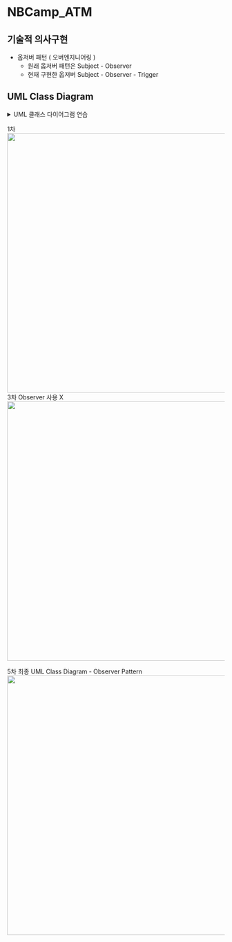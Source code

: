 # NBCamp_ATM
## 기술적 의사구현
 - 옵저버 패턴 ( 오버엔지니어링 )
   - 원래 옵저버 패턴은 Subject - Observer
   - 현재 구현한 옵저버 Subject - Observer - Trigger

## UML Class Diagram
<details>
  <summary>UML 클래스 다이어그램 연습</summary>
  ATM System<br>
  2차<br> 
  <img src="https://github.com/user-attachments/assets/c88def6b-f71a-4589-b062-b0749763730f" width = "600"/><br>


  ATM System - Observer Pattern<br>
  2차<br>
  <img src="https://github.com/user-attachments/assets/b08db3f4-5582-4a4e-9f5e-94f2d2ae5181" width = "600"/><br>
  3차<br>
  <img src="https://github.com/user-attachments/assets/7de8cce1-e87c-4d0d-a4c2-a995d4ed4bbd" width = "600"/><br>
  4차<br>
  <img src="https://github.com/user-attachments/assets/0ffaa4a7-a106-4118-803e-be05e55f21b5" width = "600"/><br>
</details>

1차<br>
<img src="https://github.com/user-attachments/assets/a5ea2a30-cd35-4770-8908-63cd5340f829" width = "600"/><br>
3차 Observer 사용 X<br> 
<img src="https://github.com/user-attachments/assets/92a13f51-4ab8-4964-af61-03a0fe54ec7d" width = "600"/><br>

5차 최종 UML Class Diagram - Observer Pattern <br>
<img src="https://github.com/user-attachments/assets/6a084929-ee84-4a66-8a7c-03a44d5dbae7" width = "600"/><br>
